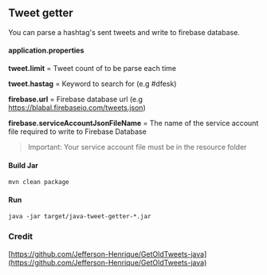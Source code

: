 ## Tweet getter 

You can parse a hashtag's sent tweets and write to firebase database.

#### application.properties
**tweet.limit**  = Tweet count of to be parse each time

**tweet.hastag** = Keyword to search for (e.g #dfesk)

**firebase.url** = Firebase database url (e.g https://blabal.firebaseio.com/tweets.json)

**firebase.serviceAccountJsonFileName** = The name of the service account file required to write to Firebase Database
> Important: Your service account file must be in the resource folder

#### Build Jar

    mvn clean package

#### Run
    java -jar target/java-tweet-getter-*.jar

### Credit

[https://github.com/Jefferson-Henrique/GetOldTweets-java](https://github.com/Jefferson-Henrique/GetOldTweets-java)